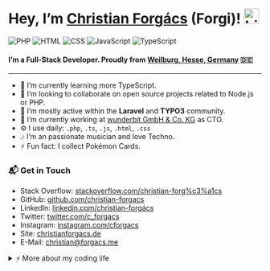 # Hey, I’m [Christian Forgács][site] (Forgi)! <img src="https://user-images.githubusercontent.com/1303154/88677602-1635ba80-d120-11ea-84d8-d263ba5fc3c0.gif" width="30px" alt="hi">

![PHP](https://img.shields.io/badge/PHP-Expert-purple)
![HTML](https://img.shields.io/badge/HTML-Expert-orange)
![CSS](https://img.shields.io/badge/CSS-Expert-lightblue)
![JavaScript](https://img.shields.io/badge/JavaScript-Expert-yellow)
![TypeScript](https://img.shields.io/badge/TypeScript-Intermediate-blue)

#### I’m a Full-Stack Developer. Proudly from [Weilburg, Hesse, Germany][weilburg] 🇩🇪

<hr>

- 🌱 I’m currently learning more TypeScript.
- 👯 I’m looking to collaborate on open source projects related to Node.js or PHP.
- 💬 I’m mostly active within the **Laravel** and **TYPO3** community.
- 🔭 I’m currently working at [wunderbit GmbH & Co. KG][wunderbit] as CTO.
- ⚙️ I use daily: `.php`, `.ts`, `.js`, `.html`, `.css`
- 🎶 I’m an passionate musician and love Techno.
- ⚡ Fun fact: I collect Pokémon Cards.

### 📬 Get in Touch

- Stack Overflow: [stackoverflow.com/christian-forg%c3%a1cs][stackoverflow]
- GitHub: [github.com/christian-forgacs][github]
- LinkedIn: [linkedin.com/christian-forgács][linkedin]
- Twitter: [twitter.com/c_forgacs][twitter]
- Instagram: [instagram.com/cforgacs][instagram]
- Site: [christianforgacs.de][site]
- E-Mail: [christian@forgacs.me](mailto:christian@forgacs.me)

<details>
<summary>⚡️ More about my coding life</summary>
<br />

<!-- ![Top Langs](https://github-readme-stats.vercel.app/api/top-langs/?username=christian-forgacs&theme=dark) -->

![Christian’s github stats](https://github-readme-stats.vercel.app/api?username=christian-forgacs&count_private=true&show_icons=true&theme=dark)

</details>

[weilburg]: https://goo.gl/maps/SyezFUTZLG3Kx32A6
[wunderbit]: https://www.wunderbit.de
[stackoverflow]: https://stackoverflow.com/users/17786194/christian-forg%c3%a1cs
[github]: https://github.com/christian-forgacs
[linkedin]: https://www.linkedin.com/in/christian-forg%C3%A1cs-329381aa
[twitter]: https://twitter.com/c_forgacs
[instagram]: https://www.instagram.com/cforgacs
[site]: https://www.christianforgacs.de
